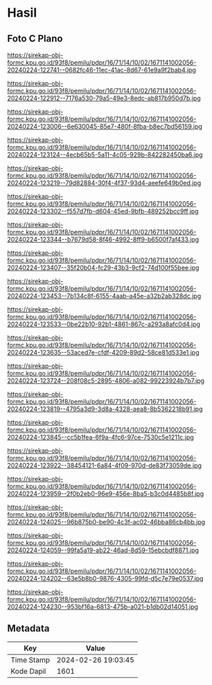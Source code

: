 # Hasil

## Foto C Plano

https://sirekap-obj-formc.kpu.go.id/93f8/pemilu/pdpr/16/71/14/10/02/1671141002056-20240224-122741--0682fc46-11ec-41ac-8d67-61e9a9f2bab4.jpg

https://sirekap-obj-formc.kpu.go.id/93f8/pemilu/pdpr/16/71/14/10/02/1671141002056-20240224-122912--7176a530-79a5-49e3-8edc-ab817b950d7b.jpg

https://sirekap-obj-formc.kpu.go.id/93f8/pemilu/pdpr/16/71/14/10/02/1671141002056-20240224-123006--6e630045-85e7-480f-8fba-b8ec7bd56159.jpg

https://sirekap-obj-formc.kpu.go.id/93f8/pemilu/pdpr/16/71/14/10/02/1671141002056-20240224-123124--4ecb65b5-5a11-4c05-929b-842282450ba6.jpg

https://sirekap-obj-formc.kpu.go.id/93f8/pemilu/pdpr/16/71/14/10/02/1671141002056-20240224-123219--79d82884-30f4-4f37-93d4-aeefe649b0ed.jpg

https://sirekap-obj-formc.kpu.go.id/93f8/pemilu/pdpr/16/71/14/10/02/1671141002056-20240224-123302--f557d7fb-d604-45ed-9bfb-489252bcc9ff.jpg

https://sirekap-obj-formc.kpu.go.id/93f8/pemilu/pdpr/16/71/14/10/02/1671141002056-20240224-123344--b7679d58-8f46-4992-8ff9-b6500f7af433.jpg

https://sirekap-obj-formc.kpu.go.id/93f8/pemilu/pdpr/16/71/14/10/02/1671141002056-20240224-123407--35f20b04-fc29-43b3-9cf2-74d100f55bee.jpg

https://sirekap-obj-formc.kpu.go.id/93f8/pemilu/pdpr/16/71/14/10/02/1671141002056-20240224-123453--7b134c8f-6155-4aab-a45e-a32b2ab328dc.jpg

https://sirekap-obj-formc.kpu.go.id/93f8/pemilu/pdpr/16/71/14/10/02/1671141002056-20240224-123533--0be22b10-92b1-4861-867c-a293a8afc0d4.jpg

https://sirekap-obj-formc.kpu.go.id/93f8/pemilu/pdpr/16/71/14/10/02/1671141002056-20240224-123635--53aced7e-cfdf-4209-89d2-58ce81d533e1.jpg

https://sirekap-obj-formc.kpu.go.id/93f8/pemilu/pdpr/16/71/14/10/02/1671141002056-20240224-123724--208f08c5-2895-4806-a082-99223924b7b7.jpg

https://sirekap-obj-formc.kpu.go.id/93f8/pemilu/pdpr/16/71/14/10/02/1671141002056-20240224-123819--4795a3d9-3d8a-4328-aea8-8b5362218b91.jpg

https://sirekap-obj-formc.kpu.go.id/93f8/pemilu/pdpr/16/71/14/10/02/1671141002056-20240224-123845--cc5b1fea-6f9a-4fc6-97ce-7530c5e1211c.jpg

https://sirekap-obj-formc.kpu.go.id/93f8/pemilu/pdpr/16/71/14/10/02/1671141002056-20240224-123922--38454121-6a84-4f09-970d-de83f73059de.jpg

https://sirekap-obj-formc.kpu.go.id/93f8/pemilu/pdpr/16/71/14/10/02/1671141002056-20240224-123959--2f0b2eb0-96e9-456e-8ba5-b3c0d4485b8f.jpg

https://sirekap-obj-formc.kpu.go.id/93f8/pemilu/pdpr/16/71/14/10/02/1671141002056-20240224-124025--96b875b0-be90-4c3f-ac02-46bba86cb4bb.jpg

https://sirekap-obj-formc.kpu.go.id/93f8/pemilu/pdpr/16/71/14/10/02/1671141002056-20240224-124059--99fa5a19-ab22-46ad-8d59-15ebcbdf8871.jpg

https://sirekap-obj-formc.kpu.go.id/93f8/pemilu/pdpr/16/71/14/10/02/1671141002056-20240224-124202--63e5b8b0-9876-4305-99fd-d5c7e79e0537.jpg

https://sirekap-obj-formc.kpu.go.id/93f8/pemilu/pdpr/16/71/14/10/02/1671141002056-20240224-124230--953bf16a-6813-475b-a021-b1db02d14051.jpg


## Metadata

| Key        | Value               |
| ---------- | ------------------- |
| Time Stamp | 2024-02-26 19:03:45 |
| Kode Dapil | 1601                |



